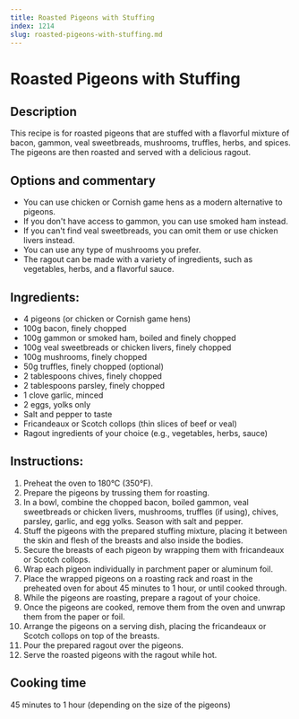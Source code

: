 ```yaml
---
title: Roasted Pigeons with Stuffing
index: 1214
slug: roasted-pigeons-with-stuffing.md
---
```


# Roasted Pigeons with Stuffing

## Description
This recipe is for roasted pigeons that are stuffed with a flavorful mixture of bacon, gammon, veal sweetbreads, mushrooms, truffles, herbs, and spices. The pigeons are then roasted and served with a delicious ragout. 

## Options and commentary
- You can use chicken or Cornish game hens as a modern alternative to pigeons.
- If you don't have access to gammon, you can use smoked ham instead.
- If you can't find veal sweetbreads, you can omit them or use chicken livers instead.
- You can use any type of mushrooms you prefer.
- The ragout can be made with a variety of ingredients, such as vegetables, herbs, and a flavorful sauce.

## Ingredients:
- 4 pigeons (or chicken or Cornish game hens)
- 100g bacon, finely chopped
- 100g gammon or smoked ham, boiled and finely chopped
- 100g veal sweetbreads or chicken livers, finely chopped
- 100g mushrooms, finely chopped
- 50g truffles, finely chopped (optional)
- 2 tablespoons chives, finely chopped
- 2 tablespoons parsley, finely chopped
- 1 clove garlic, minced
- 2 eggs, yolks only
- Salt and pepper to taste
- Fricandeaux or Scotch collops (thin slices of beef or veal)
- Ragout ingredients of your choice (e.g., vegetables, herbs, sauce)

## Instructions:
1. Preheat the oven to 180°C (350°F).
2. Prepare the pigeons by trussing them for roasting.
3. In a bowl, combine the chopped bacon, boiled gammon, veal sweetbreads or chicken livers, mushrooms, truffles (if using), chives, parsley, garlic, and egg yolks. Season with salt and pepper.
4. Stuff the pigeons with the prepared stuffing mixture, placing it between the skin and flesh of the breasts and also inside the bodies.
5. Secure the breasts of each pigeon by wrapping them with fricandeaux or Scotch collops.
6. Wrap each pigeon individually in parchment paper or aluminum foil.
7. Place the wrapped pigeons on a roasting rack and roast in the preheated oven for about 45 minutes to 1 hour, or until cooked through.
8. While the pigeons are roasting, prepare a ragout of your choice.
9. Once the pigeons are cooked, remove them from the oven and unwrap them from the paper or foil.
10. Arrange the pigeons on a serving dish, placing the fricandeaux or Scotch collops on top of the breasts.
11. Pour the prepared ragout over the pigeons.
12. Serve the roasted pigeons with the ragout while hot.

## Cooking time
45 minutes to 1 hour (depending on the size of the pigeons)